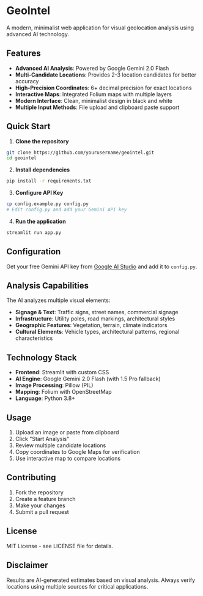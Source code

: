 # GeoIntel

A modern, minimalist web application for visual geolocation analysis using advanced AI technology.

## Features

- **Advanced AI Analysis**: Powered by Google Gemini 2.0 Flash
- **Multi-Candidate Locations**: Provides 2-3 location candidates for better accuracy
- **High-Precision Coordinates**: 6+ decimal precision for exact locations
- **Interactive Maps**: Integrated Folium maps with multiple layers
- **Modern Interface**: Clean, minimalist design in black and white
- **Multiple Input Methods**: File upload and clipboard paste support

## Quick Start

1. **Clone the repository**
```bash
git clone https://github.com/yourusername/geointel.git
cd geointel
```

2. **Install dependencies**
```bash
pip install -r requirements.txt
```

3. **Configure API Key**
```bash
cp config.example.py config.py
# Edit config.py and add your Gemini API key
```

4. **Run the application**
```bash
streamlit run app.py
```

## Configuration

Get your free Gemini API key from [Google AI Studio](https://aistudio.google.com/app/apikey) and add it to `config.py`.

## Analysis Capabilities

The AI analyzes multiple visual elements:

- **Signage & Text**: Traffic signs, street names, commercial signage
- **Infrastructure**: Utility poles, road markings, architectural styles
- **Geographic Features**: Vegetation, terrain, climate indicators
- **Cultural Elements**: Vehicle types, architectural patterns, regional characteristics

## Technology Stack

- **Frontend**: Streamlit with custom CSS
- **AI Engine**: Google Gemini 2.0 Flash (with 1.5 Pro fallback)
- **Image Processing**: Pillow (PIL)
- **Mapping**: Folium with OpenStreetMap
- **Language**: Python 3.8+

## Usage

1. Upload an image or paste from clipboard
2. Click "Start Analysis"
3. Review multiple candidate locations
4. Copy coordinates to Google Maps for verification
5. Use interactive map to compare locations

## Contributing

1. Fork the repository
2. Create a feature branch
3. Make your changes
4. Submit a pull request

## License

MIT License - see LICENSE file for details.

## Disclaimer

Results are AI-generated estimates based on visual analysis. Always verify locations using multiple sources for critical applications.